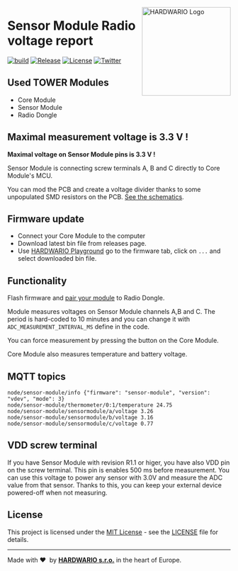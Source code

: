 <a href="https://www.hardwario.com/"><img src="https://www.hardwario.com/ci/assets/hw-logo.svg" width="200" alt="HARDWARIO Logo" align="right"></a>

# Sensor Module Radio voltage report

[![build](https://github.com/hardwario/twr-radio-sensor-module-analog-inputs/actions/workflows/main.yml/badge.svg)](https://github.com/hardwario/twr-radio-sensor-module-analog-inputs/actions/workflows/main.yml)
[![Release](https://img.shields.io/github/release/hardwario/twr-lora-tester.svg)](https://github.com/hardwario/twr-radio-sensor-module-analog-inputs/releases)
[![License](https://img.shields.io/github/license/hardwario/twr-lora-tester.svg)](https://github.com/hardwario/twr-radio-sensor-module-analog-inputs/blob/master/LICENSE)
[![Twitter](https://img.shields.io/twitter/follow/hardwario_en.svg?style=social&label=Follow)](https://twitter.com/hardwario_en)

## Used TOWER Modules

- Core Module
- Sensor Module
- Radio Dongle

## Maximal measurement voltage is 3.3 V !

**Maximal voltage on Sensor Module pins is 3.3 V !**

Sensor Module is connecting screw terminals A, B and C directly to Core Module's MCU.

You can mod the PCB and create a voltage divider thanks to some unpopulated SMD resistors on the PCB. [See the schematics](https://github.com/hardwario/bc-hardware/tree/master/out/bc-module-sensor).

## Firmware update

- Connect your Core Module to the computer
- Download latest bin file from releases page.
- Use [HARDWARIO Playground](https://www.hardwario.com/download/) go to the firmware tab, click on `...` and select downloaded bin file.

## Functionality

Flash firmware and [pair your module](https://tower.hardwario.com/en/latest/basics/playground-tabs/devices/#pairing-new-devices) to Radio Dongle.

Module measures voltages on Sensor Module channels A,B and C. The period is hard-coded to 10 minutes and you can change it with `ADC_MEASUREMENT_INTERVAL_MS` define in the code.

You can force measurement by pressing the button on the Core Module.

Core Module also measures temperature and battery voltage.

## MQTT topics

```
node/sensor-module/info {"firmware": "sensor-module", "version": "vdev", "mode": 3}
node/sensor-module/thermometer/0:1/temperature 24.75
node/sensor-module/sensormodule/a/voltage 3.26
node/sensor-module/sensormodule/b/voltage 3.16
node/sensor-module/sensormodule/c/voltage 0.77
```

## VDD screw terminal

If you have Sensor Module with revision R1.1 or higer, you have also VDD pin on the screw terminal. This pin is enables 500 ms before measurement. You can use this voltage to power any sensor with 3.0V and measure the ADC value from that sensor.
Thanks to this, you can keep your external device powered-off when not measuring.

## License

This project is licensed under the [MIT License](https://opensource.org/licenses/MIT/) - see the [LICENSE](LICENSE) file for details.

---

Made with &#x2764;&nbsp; by [**HARDWARIO s.r.o.**](https://www.hardwario.com/) in the heart of Europe.
